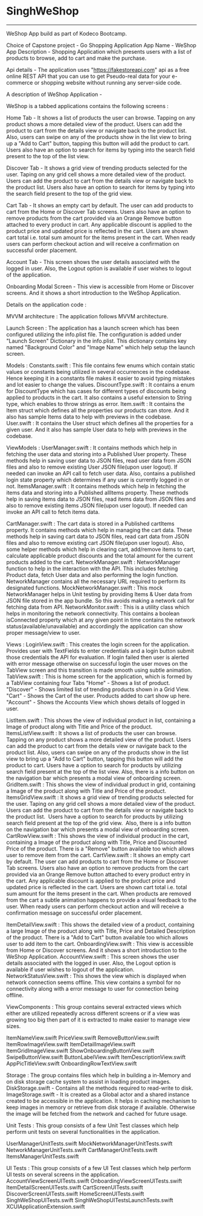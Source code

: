 # SinghWeShop


----------------------------------------------------------

WeShop App build as part of Kodeco Bootcamp. 

Choice of Capstone project - Go Shopping Application
App Name - WeShop
App Description - Shopping Application which presents users with a list of products to browse, add to cart and make the purchase.

Api details  - The application uses "https://fakestoreapi.com" api as a free online REST API that you can use to get Pseudo-real data for your e-commerce or shopping website without running any server-side code.


A description of WeShop Application -

WeShop is a tabbed applications contains the following screen​s​ : 

Home Tab - 
It shows a list of products the user can browse. Tapping on any product shows a more detailed view of the product. Users can add the product to cart from the detail​s​ view or navigate back to the product list.​ Also, users can swipe on any of the products show in the list view to bring up a "Add to Cart" button, tapping this button will add the product to cart.​
​Users also have an option to search for items by typing into the search field present to the top of the list view.

Discover Tab - 
It shows a grid view of trending products selected for the user. Taping on any grid cell shows a more detailed view of the product. Users can add the product to cart from the detail​s​ view or navigate back to the product list.
​Users also have an option to search for items by typing into the search field present to the top of the ​grid view.

Cart Tab - ​It shows an empty cart by default. The user can add products to cart from the Home or Discover Tab screens.​ Users also have an option to remove products from the cart provided via an Orange Remove button attached to every product in cart. 
Any applicable discount is applied to the product price and updated price is reflected in the cart. Users are shown cart total i.e. total ​sum ​amount for the items present in the cart.
When ready users can perform checkout action and will receive a confirmation on successful order placement.

Account Tab - ​This screen shows the user details associated with the logged in user. Also, the Logout option is available if user wishes to logout of the application.​

Onboarding Modal Screen - This view is accessible from Home or Discover screens. And it shows a short introduction to the WeShop Application.




Details on the application code :

MVVM architecture :  The application follows MVVM architecture.

Launch Screen : The application has a launch screen which has been configured utilizing the info.plist file. The configuration is added under "Launch Screen" Dictionary in the info.plist. This dictionary contains key named "Background Color" and "Image Name" which help setup the launch screen.

Models : 
Constants.swift : This file contains few enums which contain static values or constants being utilized in several occurrences in the codebase. Hence keeping it in a constants file makes it easier to avoid typing mistakes and lot easier to change the values.
DiscountType.swift : It contains a enum for DiscountType which has cases for different types of discounts being applied to products in the cart. It also contains a useful extension to String type, which enables to throw strings as error.
Item.swift : It contains the Item struct which defines all the properties our products can store. And it also has sample Items data to help with previews in the codebase.
User.swift : It contains the User struct which defines all the properties for a given user. And it also has sample User data to help with previews in the codebase.

ViewModels : 
UserManager.swift : It contains methods which help in fetching the user data and storing into a Published User property. These methods help in saving user data to JSON files, read user data from JSON files and also to remove existing User JSON file(upon user logout). If needed can invoke an API call to fetch user data.
    Also, contains a published login state property which determines if any user is currently logged in or not.
ItemsManager.swift : It contains methods which help in fetching the items data and storing into a Published allItems property. These methods help in saving items data to JSON files, read items data from JSON files and also to remove existing items JSON file(upon user logout). If needed can invoke an API call to fetch items data.

CartManager.swift : The cart data is stored in a Published cartItems property. It contains methods which help in managing the cart data. These methods help in saving cart data to JSON files, read cart data from JSON files and also to remove existing cart JSON file(upon user logout). Also, some helper methods which help in clearing cart, add/remove items to cart, calculate applicable product discounts and the total amount for the current products added to the cart.
NetworkManager.swift : NetworkManager function to help in the interaction with the API. This includes fetching Product data, fetch User data and also performing the login function. NetworkManager contains all the necessary URL required to perform its designated functions.
MockNetworkManager.swift : This mock NetworkManager helps in Unit testing by providing Items & User data from JSON file stored in the app bundle. So this avoids making a network call for fetching data from API.
NetworkMonitor.swift : This is a utility class which helps in monitoring the network connectivity. This contains a boolean isConnected property which at any given point in time contains the network status(available/unavailable) and accordingly the application can show proper message/view to user. 


Views : 
LoginView.swift : This creates the login screen for the application. Provides user with TextFields to enter credentials and a login button submit those credentials the API for evaluation. If login failed then user is alerted with error message otherwise on successful login the user moves on the TabView screen and this transition is made smooth using subtle animation.
TabView.swift : This is home screen for the application, which is formed by a TabView containing four Tabs 
  "Home" - Shows a list of product.
  "Discover" - Shows limited list of trending products shown in a Grid View.
  "Cart"  - Shows the Cart of the user. Products added to cart show up here.
  "Account" - Shows the Accounts View which shows details of logged in user.
  
ListItem.swift : This shows the view of individual product in list, containing a Image of product along with Title and Price of the product.
ItemsListView.swift : It shows a list of products the user can browse. Tapping on any product shows a more detailed view of the product. Users can add the product to cart from the detail​s​ view or navigate back to the product list.​ Also, users can swipe on any of the products show in the list view to bring up a "Add to Cart" button, tapping this button will add the product to cart.​
    ​Users have a option to search for products by utilizing search field present at the top of the list view.
    ​Also, there is a info button on the navigation bar which presents a modal view of onboarding screen.
    ​
GridItem.swift : This shows the view of individual product in grid, containing a Image of the product along with Title and Price of the product.
ItemsGridView.swift : It shows a grid view of trending products selected for the user. Taping on any grid cell shows a more detailed view of the product. Users can add the product to cart from the detail​s​ view or navigate back to the product list.
​    Users have a option to search for products by utilizing search field present at the top of the grid view.
​    Also, there is a info button on the navigation bar which presents a modal view of onboarding screen.
​    
CartRowView.swift : This shows the view of individual product in the cart, containing a Image of the product along with Title, Price and Discounted Price of the product. There is a "Remove" button available too which allows user to remove item from the cart.
CartView.swift : It shows an empty cart by default. The user can add products to cart from the Home or Discover Tab screens.​ Users also have an option to remove products from the cart provided via an Orange Remove button attached to every product entry in the cart. 
    Any applicable discount is applied to the product price and updated price is reflected in the cart. Users are shown cart total i.e. total ​sum ​amount for the items present in the cart.
    When products are removed from the cart a subtle animation happens to provide a visual feedback to the user.
    When ready users can perform checkout action and will receive a confirmation message on successful order placement.

ItemDetailView.swift : This shows the detailed view of a product, containing a large Image of the product along with Title, Price and Detailed Description of the product. There is a "Add to Cart" button available too which allows user to add item to the cart.
OnboardingView.swift : This view is accessible from Home or Discover screens. And it shows a short introduction to the WeShop Application.
AccountView.swift : This screen shows the user details associated with the logged in user. Also, the Logout option is available if user wishes to logout of the application.​
NetworkStatusView.swift : This shows the view which is displayed when network connection seems offline. This view contains a symbol for no connectivity along with a error message to user for connection being offline.


ViewComponents : 
This group contains several extracted views which either are utilized repeatedly across different screens or if a view was growing too big then part of it is extracted to make easier to manage view sizes.

ItemNameView.swift
PriceView.swift
RemoveButtonView.swift
ItemRowImageView.swift
ItemDetailImageView.swift
ItemGridImageView.swift
ShowOnboardingButtonView.swift
SwipeButtonView.swift
ButtonLabelView.swift
ItemDescriptionView.swift
AppPicTitleView.swift
OnboardingRowTextView.swift

Storage : The group contains files which help in building a in-Memory and on disk storage cache system to assist in loading product images.
DiskStorage.swift - Contains all the methods required to read-write to disk.
ImageStorage.swift - It is created as a Global actor and a shared instance created to be accessible in the application. It helps in caching mechanism to keep images in memory or retrieve from disk storage if available. Otherwise the image will be fetched from the network and cached for future usage.

Unit Tests : 
This group consists of a few Unit Test classes which help perform unit tests on several functionalities in the application.

UserManagerUnitTests.swift
MockNetworkManagerUnitTests.swift
NetworkManagerUnitTests.swift
CartManagerUnitTests.swift
ItemsManagerUnitTests.swift

UI Tests : 
This group consists of a few UI Test classes which help perform UI tests on several screens in the application.
AccountViewScreenUITests.swift
OnboardingViewScreenUITests.swift
ItemDetailScreenUITests.swift
CartScreenUITests.swift
DiscoverScreenUITests.swift
HomeScreenUITests.swift
SinghWeShopUITests.swift
SinghWeShopUITestsLaunchTests.swift
XCUIApplicationExtension.swift

